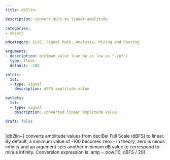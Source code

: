 ```yaml
---
title: db2lin~

description: convert dBFS to linear amplitude

categories:
- object

pdcategory: ELSE, Signal Math, Analysis, Mixing and Routing

arguments:
- description: minimum value (can be as low as "-inf")
  type: float
  default: -100

inlets:
  1st:
  - type: signal
    description: dBFS amplitude value

outlets:
  1st:
  - type: signal
    description: converted linear amplitude value

draft: false
---
```


[db2lin~] converts amplitude values from deciBel Full Scale (dBFS) to linear. By default, a minimum value of -100 becomes zero - in theory, zero is minus infinity and an argument sets another minimum dB value to correspond to minus infinity. Conversion expression is: amp = pow(10, dBFS / 20).

